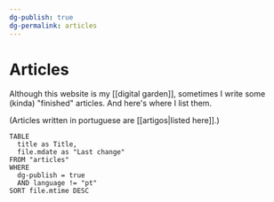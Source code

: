 ```yaml
---
dg-publish: true
dg-permalink: articles
---
```

# Articles

Although this website is my [[digital garden]], sometimes I write some (kinda) "finished" articles. And here's where I list them.

(Articles written in portuguese are [[artigos|listed here]].)



```dataview
TABLE
  title as Title,
  file.mdate as "Last change"
FROM "articles"
WHERE
  dg-publish = true
  AND language != "pt"
SORT file.mtime DESC
```

